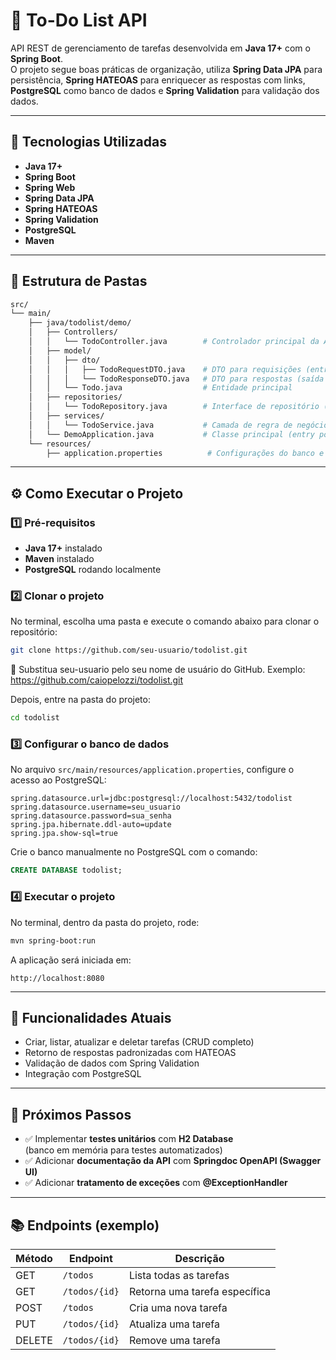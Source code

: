 # 📝 To-Do List API

API REST de gerenciamento de tarefas desenvolvida em **Java 17+** com o **Spring Boot**.  
O projeto segue boas práticas de organização, utiliza **Spring Data JPA** para persistência, **Spring HATEOAS** para enriquecer as respostas com links, **PostgreSQL** como banco de dados e **Spring Validation** para validação dos dados.

---

## 🚀 Tecnologias Utilizadas

- **Java 17+**
- **Spring Boot**
- **Spring Web**
- **Spring Data JPA**
- **Spring HATEOAS**
- **Spring Validation**
- **PostgreSQL**
- **Maven**

---

## 📁 Estrutura de Pastas

```bash
src/
└── main/
    ├── java/todolist/demo/
    │   ├── Controllers/
    │   │   └── TodoController.java        # Controlador principal da API
    │   ├── model/
    │   │   ├── dto/
    │   │   │   ├── TodoRequestDTO.java    # DTO para requisições (entrada de dados)
    │   │   │   └── TodoResponseDTO.java   # DTO para respostas (saída de dados)
    │   │   └── Todo.java                  # Entidade principal
    │   ├── repositories/
    │   │   └── TodoRepository.java        # Interface de repositório (JPA)
    │   ├── services/
    │   │   └── TodoService.java           # Camada de regra de negócio
    │   └── DemoApplication.java           # Classe principal (entry point)
    └── resources/
        ├── application.properties          # Configurações do banco e servidor
```

---

## ⚙️ Como Executar o Projeto

### 1️⃣ Pré-requisitos

- **Java 17+** instalado  
- **Maven** instalado  
- **PostgreSQL** rodando localmente


### 2️⃣ Clonar o projeto

No terminal, escolha uma pasta e execute o comando abaixo para clonar o repositório:

```bash
git clone https://github.com/seu-usuario/todolist.git
```

🔁 Substitua seu-usuario pelo seu nome de usuário do GitHub.
Exemplo: https://github.com/caiopelozzi/todolist.git

Depois, entre na pasta do projeto:

```bash
cd todolist
```

### 3️⃣ Configurar o banco de dados

No arquivo `src/main/resources/application.properties`, configure o acesso ao PostgreSQL:

```properties
spring.datasource.url=jdbc:postgresql://localhost:5432/todolist
spring.datasource.username=seu_usuario
spring.datasource.password=sua_senha
spring.jpa.hibernate.ddl-auto=update
spring.jpa.show-sql=true
```

Crie o banco manualmente no PostgreSQL com o comando:

```sql
CREATE DATABASE todolist;
```

### 4️⃣ Executar o projeto

No terminal, dentro da pasta do projeto, rode:

```bash
mvn spring-boot:run
```

A aplicação será iniciada em:
```
http://localhost:8080
```

---

## 🧠 Funcionalidades Atuais

- Criar, listar, atualizar e deletar tarefas (CRUD completo)
- Retorno de respostas padronizadas com HATEOAS
- Validação de dados com Spring Validation
- Integração com PostgreSQL

---

## 🧩 Próximos Passos

- ✅ Implementar **testes unitários** com **H2 Database**  
  (banco em memória para testes automatizados)
- ✅ Adicionar **documentação da API** com **Springdoc OpenAPI (Swagger UI)**
- ✅ Adicionar **tratamento de exceções** com **@ExceptionHandler**

---

## 📚 Endpoints (exemplo)

| Método | Endpoint | Descrição |
|--------|-----------|------------|
| GET | `/todos` | Lista todas as tarefas |
| GET | `/todos/{id}` | Retorna uma tarefa específica |
| POST | `/todos` | Cria uma nova tarefa |
| PUT | `/todos/{id}` | Atualiza uma tarefa |
| DELETE | `/todos/{id}` | Remove uma tarefa |
